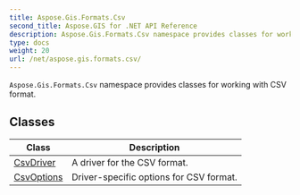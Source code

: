 ```yaml
---
title: Aspose.Gis.Formats.Csv
second_title: Aspose.GIS for .NET API Reference
description: Aspose.Gis.Formats.Csv namespace provides classes for working with CSV format.
type: docs
weight: 20
url: /net/aspose.gis.formats.csv/
---
```

`Aspose.Gis.Formats.Csv` namespace provides classes for working with CSV format.

## Classes

| Class | Description |
| --- | --- |
| [CsvDriver](./csvdriver/) | A driver for the CSV format. |
| [CsvOptions](./csvoptions/) | Driver-specific options for CSV format. |


